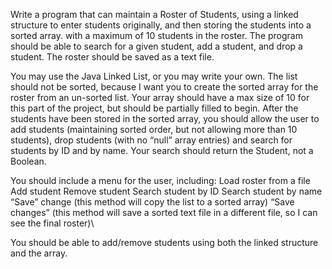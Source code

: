 Write a program that can maintain a Roster of Students, using a linked structure to enter students originally, and then storing the students into a sorted array. with a maximum of 10 students in the roster. The program should be able to search for a given student, add a student, and drop a student. The roster should be saved as a text file.

You may use the Java Linked List, or you may write your own.  The list should not be sorted, because I want you to create the sorted array for the roster from an un-sorted list.
Your array should have a max size of 10 for this part of the project, but should be partially filled to begin.  After the students have been stored in the sorted array, you should allow the user to add students (maintaining sorted order, but not allowing more than 10 students), drop students (with no “null” array entries) and search for students by ID and by name.  Your search should return the Student, not a Boolean.

You should include a menu for the user, including:
Load roster from a file 
Add student
Remove student
Search student by ID
Search student by name
“Save” change (this method will copy the list to a sorted array)
“Save changes” (this method will save a sorted text file in a different file, so I can see the final roster)\

You should be able to add/remove students using both the linked structure and the array. 
